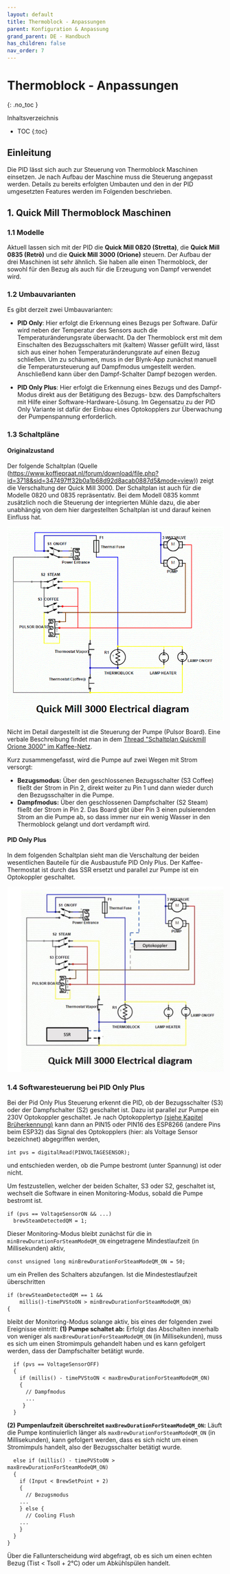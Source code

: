 ```yaml
---
layout: default
title: Thermoblock - Anpassungen
parent: Konfiguration & Anpassung
grand_parent: DE - Handbuch
has_children: false
nav_order: 7
---
```


# Thermoblock - Anpassungen

{: .no_toc }

Inhaltsverzeichnis

- TOC
  {:toc}

## Einleitung

Die PID lässt sich auch zur Steuerung von Thermoblock Maschinen einsetzen. Je nach Aufbau der Maschine muss die Steuerung angepasst werden. Details zu bereits erfolgten Umbauten und den in der PID umgesetzten Features werden im Folgenden beschrieben.

## 1. Quick Mill Thermoblock Maschinen

### 1.1 Modelle

Aktuell lassen sich mit der PID die **Quick Mill 0820 (Stretta)**, die **Quick Mill 0835 (Retrò)** und die **Quick Mill 3000 (Orione)** steuern. Der Aufbau der drei Maschinen ist sehr ähnlich. Sie haben alle einen Thermoblock, der sowohl für den Bezug als auch für die Erzeugung von Dampf verwendet wird.

### 1.2 Umbauvarianten

Es gibt derzeit zwei Umbauvarianten:

- **PID Only**: Hier erfolgt die Erkennung eines Bezugs per Software. Dafür wird neben der Temperatur des Sensors auch die Temperaturänderungsrate überwacht. Da der Thermoblock erst mit dem Einschalten des Bezugsschalters mit (kaltem) Wasser gefüllt wird, lässt sich aus einer hohen Temperaturänderungsrate auf einen Bezug schließen.
  Um zu schäumen, muss in der Blynk-App zunächst manuell die Temperatursteuerung auf Dampfmodus umgestellt werden. Anschließend kann über den Dampf-Schalter Dampf bezogen werden.

- **PID Only Plus**: Hier erfolgt die Erkennung eines Bezugs und des Dampf-Modus direkt aus der Betätigung des Bezugs- bzw. des Dampfschalters mit Hilfe einer Software-Hardware-Lösung. Im Gegensatzu zu der PID Only Variante ist dafür der Einbau eines Optokopplers zur Überwachung der Pumpenspannung erforderlich.

### 1.3 Schaltpläne

#### Originalzustand

Der folgende Schaltplan (Quelle (https://www.koffiepraat.nl/forum/download/file.php?id=3718&sid=347497ff32b0a1b68d92d8acab0887d5&mode=view)) zeigt die Verschaltung der Quick Mill 3000. Der Schaltplan ist auch für die Modelle 0820 und 0835 repräsentativ. Bei dem Modell 0835 kommt zusätzlich noch die Steuerung der integrierten Mühle dazu, die aber unabhängig von dem hier dargestellten Schaltplan ist und darauf keinen Einfluss hat.

![Schaltplan Quick Mill](/schaltplan/QM_Electrica_Scheme_Quickmill_3000.gif)

Nicht im Detail dargestellt ist die Steuerung der Pumpe (Pulsor Board). Eine verbale Beschreibung findet man in dem [Thread "Schaltplan Quickmill Orione 3000" im Kaffee-Netz](https://www.kaffee-netz.de/threads/schaltplan-quickmill-orione-3000.137528/#post-1940051).

Kurz zusammengefasst, wird die Pumpe auf zwei Wegen mit Strom versorgt:

- **Bezugsmodus:** Über den geschlossenen Bezugsschalter (S3 Coffee) fließt der Strom in Pin 2, direkt weiter zu Pin 1 und dann wieder durch den Bezugsschalter in die Pumpe.
- **Dampfmodus:** Über den geschlossenen Dampfschalter (S2 Steam) fließt der Strom in Pin 2. Das Board gibt über Pin 3 einen pulsierenden Strom an die Pumpe ab, so dass immer nur ein wenig Wasser in den Thermoblock gelangt und dort verdampft wird.

#### PID Only Plus

In dem folgenden Schaltplan sieht man die Verschaltung der beiden wesentlichen Bauteile für die Ausbaustufe PID Only Plus. Der Kaffee-Thermostat ist durch das SSR ersetzt und parallel zur Pumpe ist ein Optokoppler geschaltet.

![Schaltplan Quick Mill](/schaltplan/QM_Electrica_Scheme_Quickmill_3000_mod1.jpg)

### 1.4 Softwaresteuerung bei PID Only Plus

Bei der Pid Only Plus Steuerung erkennt die PID, ob der Bezugsschalter (S3) oder der Dampfschalter (S2) geschaltet ist. Dazu ist parallel zur Pumpe ein 230V Optokoppler geschaltet. Je nach Optokopplertyp [(siehe Kapitel Brüherkennung)](http://manual.rancilio-pid.de/de/customization/brueherkennung.html) kann dann an PIN15 oder PIN16 des ESP8266 (andere Pins beim ESP32) das Signal des Optokopplers (hier: als Voltage Sensor bezeichnet) abgegriffen werden,

```
int pvs = digitalRead(PINVOLTAGESENSOR);

```

und entschieden werden, ob die Pumpe bestromt (unter Spannung) ist oder nicht.

Um festzustellen, welcher der beiden Schalter, S3 oder S2, geschaltet ist, wechselt die Software in einen Monitoring-Modus, sobald die Pumpe bestromt ist.

```
if (pvs == VoltageSensorON && ...)
  brewSteamDetectedQM = 1;
```

Dieser Monitoring-Modus bleibt zunächst für die in `minBrewDurationForSteamModeQM_ON` eingetragene Mindestlaufzeit (in Millisekunden) aktiv,

```
const unsigned long minBrewDurationForSteamModeQM_ON = 50;
```

um ein Prellen des Schalters abzufangen. Ist die Mindestestlaufzeit überschritten

```
if (brewSteamDetectedQM == 1 &&
    millis()-timePVStoON > minBrewDurationForSteamModeQM_ON)
{
```

bleibt der Monitoring-Modus solange aktiv, bis eines der folgenden zwei Ereignisse eintritt:
**(1) Pumpe schaltet ab:** Erfolgt das Abschalten innerhalb von weniger als `maxBrewDurationForSteamModeQM_ON` (in Millisekunden), muss es sich um einen Stromimpuls gehandelt haben und es kann gefolgert werden, dass der Dampfschalter betätigt wurde.

```
  if (pvs == VoltageSensorOFF)
  {
    if (millis() - timePVStoON < maxBrewDurationForSteamModeQM_ON)
    {
      // Dampfmodus
      ...
     }
  }
```

**(2) Pumpenlaufzeit überschreitet `maxBrewDurationForSteamModeQM_ON`:** Läuft die Pumpe kontinuierlich länger als `maxBrewDurationForSteamModeQM_ON` (in Millisekunden), kann gefolgert werden, dass es sich nicht um einen Stromimpuls handelt, also der Bezugsschalter betätigt wurde.

```
  else if (millis() - timePVStoON >   maxBrewDurationForSteamModeQM_ON)
  {
    if (Input < BrewSetPoint + 2)
    {
      // Bezugsmodus
    ...
    } else {
      // Cooling Flush
    ...
    }
  }
}
```

Über die Fallunterscheidung wird abgefragt, ob es sich um einen echten Bezug (Tist < Tsoll + 2°C) oder um Abkühlspülen handelt.
